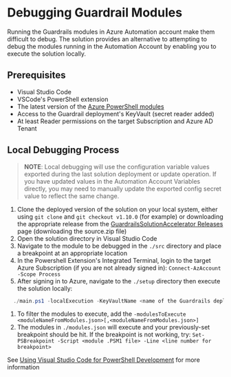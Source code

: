 # Debugging Guardrail Modules

Running the Guardrails modules in Azure Automation account make them difficult to debug. The solution provides an alternative to attempting to debug the modules running in the Automation Account by enabling you to execute the solution locally. 

## Prerequisites

- Visual Studio Code
- VSCode's PowerShell extension
- The latest version of the [Azure PowerShell modules](https://learn.microsoft.com/powershell/azure/install-az-ps)
- Access to the Guardrail deployment's KeyVault (secret reader added)
- At least Reader permissions on the target Subscription and Azure AD Tenant 

## Local Debugging Process

> **NOTE**: Local debugging will use the configuration variable values exported during the last solution deployment or update operation. If you have updated values in the Automation Account Variables directly, you may need to manually update the exported config secret value to reflect the same change. 

1. Clone the deployed version of the solution on your local system, either using `git clone` and `git checkout v1.10.0` (for example) or downloading the appropriate release from the [GuardrailsSolutionAccelerator Releases](https://github.com/ssc-spc-ccoe-cei/azure-guardrails-solution-accelerator/releases) page (downloading the source.zip file)
1. Open the solution directory in Visual Studio Code
1. Navigate to the module to be debugged in the `./src` directory and place a breakpoint at an appropriate location
1. In the Powershell Extension's Integrated Terminal, login to the target Azure Subscription (if you are not already signed in): `Connect-AzAccount -Scope Process`
1. After signing in to Azure, navigate to the `./setup` directory then execute the solution locally: 
  ```powershell
    ./main.ps1 -localExecution -KeyVaultName <name of the Guardrails deployment KV>
  ```
1. To filter the modules to execute, add the `-modulesToExecute <moduleNameFromModules.json>[,<moduleNameFromModules.json>]`
1. The modules in `./modules.json` will execute and your previously-set breakpoint should be hit. If the breakpoint is not working, try: `Set-PSBreakpoint -Script <module .PSM1 file> -Line <line number for breakpoint>`

See [Using Visual Studio Code for PowerShell Development](https://learn.microsoft.com/powershell/scripting/dev-cross-plat/vscode/using-vscode) for more information
